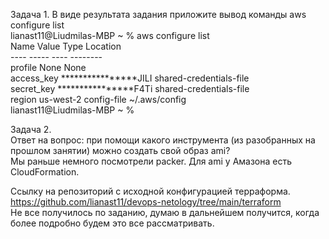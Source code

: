 Задача 1. В виде результата задания приложите вывод команды aws configure list  
lianast11@Liudmilas-MBP ~ % aws configure list  
      Name                    Value             Type    Location  
      ----                    -----             ----    --------  
   profile                <not set>             None    None  
access_key     ****************JILI shared-credentials-file     
secret_key     ****************F4Ti shared-credentials-file     
    region                us-west-2      config-file    ~/.aws/config  
lianast11@Liudmilas-MBP ~ %  

Задача 2.  
Ответ на вопрос: при помощи какого инструмента (из разобранных на прошлом занятии) можно создать свой образ ami?  
Мы раньше немного посмотрели packer. Для ami у Амазона есть CloudFormation.  

Ссылку на репозиторий с исходной конфигурацией терраформа.  
https://github.com/lianast11/devops-netology/tree/main/terraform  
Не все получилось по заданию, думаю в дальнейшем получится, когда более подробно будем это все рассматривать.  

